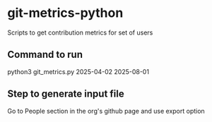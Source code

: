 # git-metrics-python
Scripts to get contribution metrics for set of users 


## Command to run
python3 git_metrics.py <access-code> 2025-04-02 2025-08-01 <source-file-path-with-list-of-users> <destination-file-path>

## Step to generate input file
Go to People section in the org's github page and use export option
